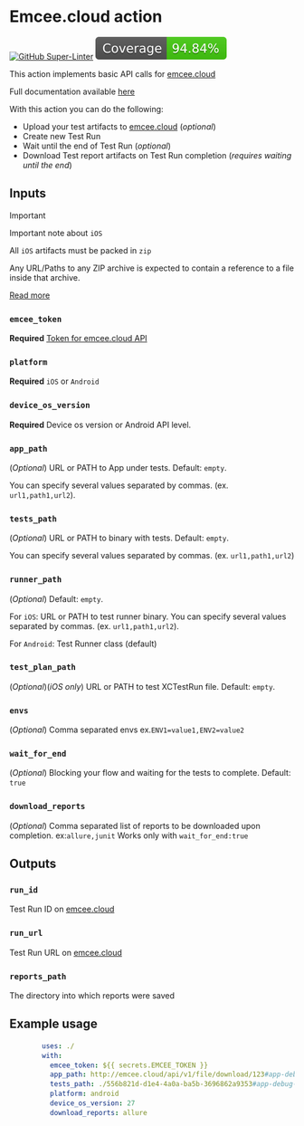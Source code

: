 
# Emcee.cloud action

[![GitHub Super-Linter](https://github.com/JasperJhons/e-action/actions/workflows/linter.yml/badge.svg)](https://github.com/super-linter/super-linter)
![coverage](inner/badges/coverage.svg)

This action implements basic API calls for [emcee.cloud](https://emcee.cloud/)

Full documentation available [here](https://emcee.cloud/docs/)

With this action you can do the following:

- Upload your test artifacts to [emcee.cloud](https://emcee.cloud/) (*optional*)
- Create new Test Run
- Wait until the end of Test Run (*optional*)
- Download Test report artifacts on Test Run completion
(*requires waiting until the end*)

## Inputs

> [!IMPORTANT]
> Important note about `iOS`
>
> All `iOS` artifacts must be packed in `zip`
>
> Any URL/Paths to any ZIP archive is expected to contain a reference to a file
> inside that archive.
>
>[Read more](https://github.com/avito-tech/Emcee/wiki/URL-Handling)

### `emcee_token`

**Required** [Token for emcee.cloud API](https://docs.emcee.cloud/cloud/profile/#api-tokens)

### `platform`

**Required** `iOS` or `Android`

### `device_os_version`

**Required** Device os version or Android API level.

### `app_path`

(*Optional*) URL or PATH to App under tests. Default: `empty`.

You can specify several values separated by commas. (ex. `url1,path1,url2`).

### `tests_path`

(*Optional*) URL or PATH to binary with tests. Default: `empty`.

You can specify several values separated by commas. (ex. `url1,path1,url2`)

### `runner_path`

(*Optional*) Default: `empty`.

For `iOS`: URL or PATH to test runner binary.
You can specify several values separated by commas. (ex. `url1,path1,url2`).

For `Android`: Test Runner class (default)

### `test_plan_path`

(*Optional*)(*iOS only*) URL or PATH to test XCTestRun file. Default: `empty`.

### `envs`

(*Optional*) Comma separated envs ex.`ENV1=value1,ENV2=value2`

### `wait_for_end`

(*Optional*) Blocking your flow and waiting for the tests to complete. Default: `true`

### `download_reports`

(*Optional*) Comma separated list of reports to be downloaded upon completion.
ex:`allure,junit` Works only with `wait_for_end:true`

## Outputs

### `run_id`

Test Run ID on [emcee.cloud](https://emcee.cloud/)

### `run_url`

Test Run URL on [emcee.cloud](https://emcee.cloud/)

### `reports_path`

The directory into which reports were saved

## Example usage

```yaml
        uses: ./
        with:
          emcee_token: ${{ secrets.EMCEE_TOKEN }}
          app_path: http://emcee.cloud/api/v1/file/download/123#app-debug.apk
          tests_path: ./556b821d-d1e4-4a0a-ba5b-3696862a9353#app-debug-androidTest.apk
          platform: android
          device_os_version: 27
          download_reports: allure
```
